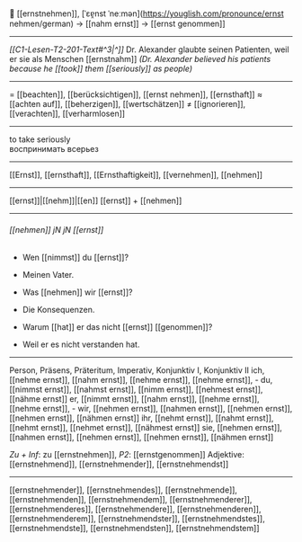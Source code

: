 🤔 [[ernstnehmen]], [ˈɛɐ̯nst ˈneːmən](https://youglish.com/pronounce/ernst nehmen/german) → [[nahm ernst]] → [[ernst genommen]]

---
*[[C1-Lesen-T2-201-Text#^3|^]]* Dr. Alexander glaubte seinen Patienten, weil er sie als Menschen [[ernstnahm]]
*(Dr. Alexander believed his patients because he [[took]] them [[seriously]] as people)*


---
= [[beachten]], [[berücksichtigen]], [[ernst nehmen]], [[ernsthaft]]
≈ [[achten auf]], [[beherzigen]], [[wertschätzen]]
≠ [[ignorieren]], [[verachten]], [[verharmlosen]]

---
to take seriously  
воспринимать всерьез

---
[[Ernst]], [[ernsthaft]], [[Ernsthaftigkeit]], [[vernehmen]], [[nehmen]]

---
[[ernst]]|[[nehm]]|[[en]]
[[ernst]] + [[nehmen]]


---
###### [[nehmen]] jN jN [[ernst]]
- Wen [[nimmst]] du [[ernst]]?
- Meinen Vater.

- Was [[nehmen]] wir [[ernst]]?
- Die Konsequenzen.

- Warum [[hat]] er das nicht [[ernst]] [[genommen]]?
- Weil er es nicht verstanden hat.

---
Person, Präsens, Präteritum, Imperativ, Konjunktiv I, Konjunktiv II
ich, [[nehme ernst]], [[nahm ernst]], [[nehme ernst]], [[nehme ernst]], -
du, [[nimmst ernst]], [[nahmst ernst]], [[nimm ernst]], [[nehmest ernst]], [[nähme ernst]]
er, [[nimmt ernst]], [[nahm ernst]], [[nehme ernst]], [[nehme ernst]], -
wir, [[nehmen ernst]], [[nahmen ernst]], [[nehmen ernst]], [[nehmen ernst]], [[nähmen ernst]]
ihr, [[nehmt ernst]], [[nahmt ernst]], [[nehmt ernst]], [[nehmet ernst]], [[nähmest ernst]]
sie, [[nehmen ernst]], [[nahmen ernst]], [[nehmen ernst]], [[nehmen ernst]], [[nähmen ernst]]

*Zu + Inf*: zu [[ernstnehmen]], *P2*: [[ernstgenommen]]
Adjektive: [[ernstnehmend]], [[ernstnehmender]], [[ernstnehmendst]]

---
[[ernstnehmender]], [[ernstnehmendes]], [[ernstnehmende]], [[ernstnehmenden]], [[ernstnehmendem]], [[ernstnehmenderer]], [[ernstnehmenderes]], [[ernstnehmendere]], [[ernstnehmenderen]], [[ernstnehmenderem]], [[ernstnehmendster]], [[ernstnehmendstes]], [[ernstnehmendste]], [[ernstnehmendsten]], [[ernstnehmendstem]]